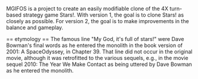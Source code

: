 MGIFOS is a project to create an easily modifiable clone of the 4X turn-based strategy game Stars!. With version 1, the goal is to clone Stars! as closely as possible. For version 2, the goal is to make improvements in the balance and gameplay.

== etymology ==
The famous line "My God, it's full of stars!" were Dave Bowman's final words as he entered the monolith in the book version of 2001: A SpaceOdyssey, in Chapter 39. That line did not occur in the original movie, although it was retrofitted to the various sequels, e.g., in the movie sequel 2010: The Year We Make Contact as being uttered by Dave Bowman as he entered the monolith.
